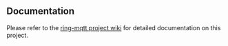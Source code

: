 ## Documentation

Please refer to the [ring-mqtt project wiki](https://github.com/tsightler/ring-mqtt/wiki) for detailed documentation on this project.